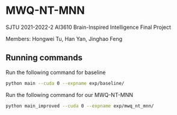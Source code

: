 # MWQ-NT-MNN
SJTU 2021-2022-2 AI3610 Brain-Inspired Intelligence Final Project

Members: Hongwei Tu, Han Yan, Jinghao Feng

## Running commands

Run the following command for  baseline

```bash
python main --cuda 0 --expname exp/baseline/
```

Run the following command for our MWQ-NT-MNN

```bash
python main_improved --cuda 0 --expname exp/mwq_nt_mnn/
```
